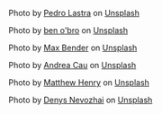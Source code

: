 Photo by <a href="https://unsplash.com/@peterlaster?utm_content=creditCopyText&utm_medium=referral&utm_source=unsplash">Pedro Lastra</a> on <a href="https://unsplash.com/photos/white-and-brown-city-buildings-during-daytime-Nyvq2juw4_o?utm_content=creditCopyText&utm_medium=referral&utm_source=unsplash">Unsplash</a>

Photo by <a href="https://unsplash.com/@benobro?utm_content=creditCopyText&utm_medium=referral&utm_source=unsplash">ben o'bro</a> on <a href="https://unsplash.com/photos/high-rise-buildings-city-scape-photography-wpU4veNGnHg?utm_content=creditCopyText&utm_medium=referral&utm_source=unsplash">Unsplash</a>
      

Photo by <a href="https://unsplash.com/@maxwbender?utm_content=creditCopyText&utm_medium=referral&utm_source=unsplash">Max Bender</a> on <a href="https://unsplash.com/photos/vehicles-near-buildings-at-night-time-VmX3vmBecFE?utm_content=creditCopyText&utm_medium=referral&utm_source=unsplash">Unsplash</a>

Photo by <a href="https://unsplash.com/@andreacau?utm_content=creditCopyText&utm_medium=referral&utm_source=unsplash">Andrea Cau</a> on <a href="https://unsplash.com/photos/pathway-between-high-rise-buildings-nV7GJmSq3zc?utm_content=creditCopyText&utm_medium=referral&utm_source=unsplash">Unsplash</a>
      

Photo by <a href="https://unsplash.com/@matthewhenry?utm_content=creditCopyText&utm_medium=referral&utm_source=unsplash">Matthew Henry</a> on <a href="https://unsplash.com/photos/low-angle-photography-of-building-VviFtDJakYk?utm_content=creditCopyText&utm_medium=referral&utm_source=unsplash">Unsplash</a>
    
Photo by <a href="https://unsplash.com/@dnevozhai?utm_content=creditCopyText&utm_medium=referral&utm_source=unsplash">Denys Nevozhai</a> on <a href="https://unsplash.com/photos/beige-concrete-building-near-cars-HhmCIJTLuGY?utm_content=creditCopyText&utm_medium=referral&utm_source=unsplash">Unsplash</a>
      